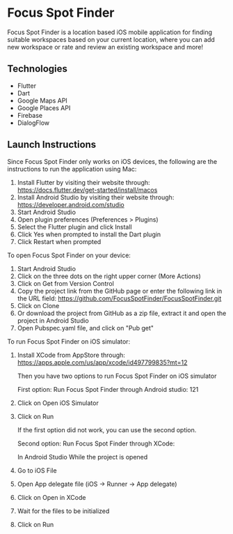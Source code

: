 # Focus Spot Finder

Focus Spot Finder is a location based iOS mobile application for finding suitable workspaces
based on your current location, where you can add new workspace or rate and review an existing
workspace and more!

## Technologies
- Flutter
- Dart
- Google Maps API
- Google Places API
- Firebase
- DialogFlow

## Launch Instructions

Since Focus Spot Finder only works on iOS devices, the following are the instructions to run the application using Mac:

1.	Install Flutter by visiting their website through: https://docs.flutter.dev/get-started/install/macos
2.	Install Android Studio by visiting their website through: https://developer.android.com/studio
3.	Start Android Studio
4.	Open plugin preferences (Preferences > Plugins)
5.	Select the Flutter plugin and click Install
6.	Click Yes when prompted to install the Dart plugin
7.	Click Restart when prompted

To open Focus Spot Finder on your device:
1.	Start Android Studio
2.	Click on the three dots on the right upper corner (More Actions)
3.	Click on Get from Version Control
4.	Copy the project link from the GitHub page or enter the following link in the URL field: https://github.com/FocusSpotFinder/FocusSpotFinder.git
5.	Click on Clone
6.	Or download the project from GitHub as a zip file, extract it and open the project in Android Studio
7.	Open Pubspec.yaml file, and click on "Pub get"

To run Focus Spot Finder on iOS simulator:
1.	Install XCode from AppStore through: https://apps.apple.com/us/app/xcode/id497799835?mt=12
      
      Then you have two options to run Focus Spot Finder on iOS simulator
      
      First option: Run Focus Spot Finder through Android studio: 121  
1.	Click on Open iOS Simulator
2.	Click on Run 
      
      If the first option did not work, you can use the second option.
      
      Second option: Run Focus Spot Finder through XCode:
      
      In Android Studio While the project is opened
1.	Go to iOS File
2.	Open App delegate file (iOS -> Runner -> App delegate)
3.	Click on Open in XCode
4.	Wait for the files to be initialized
5.	Click on Run 




